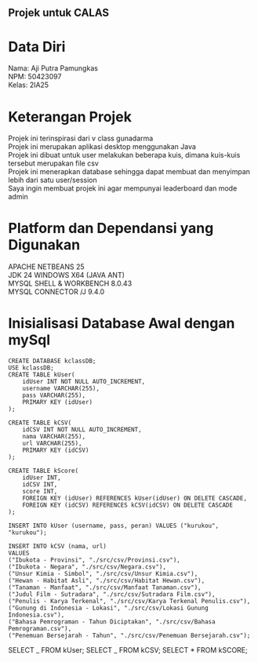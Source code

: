 ## Projek untuk CALAS

# Data Diri

Nama: Aji Putra Pamungkas<br>
NPM: 50423097<br>
Kelas: 2IA25<br>

# Keterangan Projek

Projek ini terinspirasi dari v class gunadarma <br>
Projek ini merupakan aplikasi desktop menggunakan Java <br>
Projek ini dibuat untuk user melakukan beberapa kuis, dimana kuis-kuis tersebut merupakan file csv <br>
Projek ini menerapkan database sehingga dapat membuat dan menyimpan lebih dari satu user/session <br>
Saya ingin membuat projek ini agar mempunyai leaderboard dan mode admin <br>

# Platform dan Dependansi yang Digunakan

APACHE NETBEANS 25 <br>
JDK 24 WINDOWS X64 (JAVA ANT) <br>
MYSQL SHELL & WORKBENCH 8.0.43 <br>
MYSQL CONNECTOR /J 9.4.0 <br>

# Inisialisasi Database Awal dengan mySql

```
CREATE DATABASE kclassDB;
USE kclassDB;
CREATE TABLE kUser(
	idUser INT NOT NULL AUTO_INCREMENT,
	username VARCHAR(255),
    pass VARCHAR(255),
    PRIMARY KEY (idUser)
);

CREATE TABLE kCSV(
	idCSV INT NOT NULL AUTO_INCREMENT,
	nama VARCHAR(255),
    url VARCHAR(255),
    PRIMARY KEY (idCSV)
);

CREATE TABLE kScore(
	idUser INT,
    idCSV INT,
    score INT,
    FOREIGN KEY (idUser) REFERENCES kUser(idUser) ON DELETE CASCADE,
    FOREIGN KEY (idCSV) REFERENCES kCSV(idCSV) ON DELETE CASCADE
);

INSERT INTO kUser (username, pass, peran) VALUES ("kurukou", "kurukou");

INSERT INTO kCSV (nama, url)
VALUES
("Ibukota - Provinsi", "./src/csv/Provinsi.csv"),
("Ibukota - Negara", "./src/csv/Negara.csv"),
("Unsur Kimia - Simbol", "./src/csv/Unsur Kimia.csv"),
("Hewan - Habitat Asli", "./src/csv/Habitat Hewan.csv"),
("Tanaman - Manfaat", "./src/csv/Manfaat Tanaman.csv"),
("Judul Film - Sutradara", "./src/csv/Sutradara Film.csv"),
("Penulis - Karya Terkenal", "./src/csv/Karya Terkenal Penulis.csv"),
("Gunung di Indonesia - Lokasi", "./src/csv/Lokasi Gunung Indonesia.csv"),
("Bahasa Pemrograman - Tahun Diciptakan", "./src/csv/Bahasa Pemrograman.csv"),
("Penemuan Bersejarah - Tahun", "./src/csv/Penemuan Bersejarah.csv");
```

SELECT _ FROM kUser;
SELECT _ FROM kCSV;
SELECT \* FROM kSCORE;
